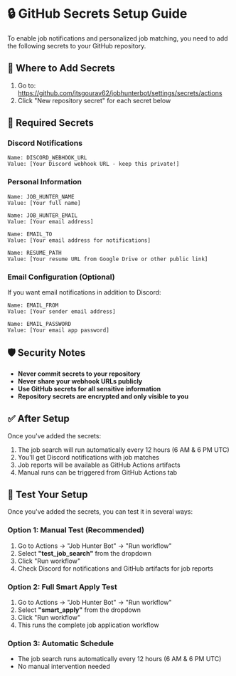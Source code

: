 # 🔒 GitHub Secrets Setup Guide

To enable job notifications and personalized job matching, you need to add the following secrets to your GitHub repository.

## 📍 Where to Add Secrets

1. Go to: https://github.com/itsgourav62/jobhunterbot/settings/secrets/actions
2. Click "New repository secret" for each secret below

## 🔐 Required Secrets

### Discord Notifications
```
Name: DISCORD_WEBHOOK_URL
Value: [Your Discord webhook URL - keep this private!]
```

### Personal Information
```
Name: JOB_HUNTER_NAME
Value: [Your full name]

Name: JOB_HUNTER_EMAIL
Value: [Your email address]

Name: EMAIL_TO
Value: [Your email address for notifications]

Name: RESUME_PATH
Value: [Your resume URL from Google Drive or other public link]
```

### Email Configuration (Optional)
If you want email notifications in addition to Discord:
```
Name: EMAIL_FROM
Value: [Your sender email address]

Name: EMAIL_PASSWORD
Value: [Your email app password]
```

## 🛡️ Security Notes

- **Never commit secrets to your repository**
- **Never share your webhook URLs publicly**
- **Use GitHub secrets for all sensitive information**
- **Repository secrets are encrypted and only visible to you**

## ✅ After Setup

Once you've added the secrets:
1. The job search will run automatically every 12 hours (6 AM & 6 PM UTC)
2. You'll get Discord notifications with job matches
3. Job reports will be available as GitHub Actions artifacts
4. Manual runs can be triggered from GitHub Actions tab

## 🚀 Test Your Setup

Once you've added the secrets, you can test it in several ways:

### Option 1: Manual Test (Recommended)
1. Go to Actions → "Job Hunter Bot" → "Run workflow"
2. Select **"test_job_search"** from the dropdown
3. Click "Run workflow"
4. Check Discord for notifications and GitHub artifacts for job reports

### Option 2: Full Smart Apply Test
1. Go to Actions → "Job Hunter Bot" → "Run workflow"
2. Select **"smart_apply"** from the dropdown
3. Click "Run workflow"
4. This runs the complete job application workflow

### Option 3: Automatic Schedule
- The job search runs automatically every 12 hours (6 AM & 6 PM UTC)
- No manual intervention needed